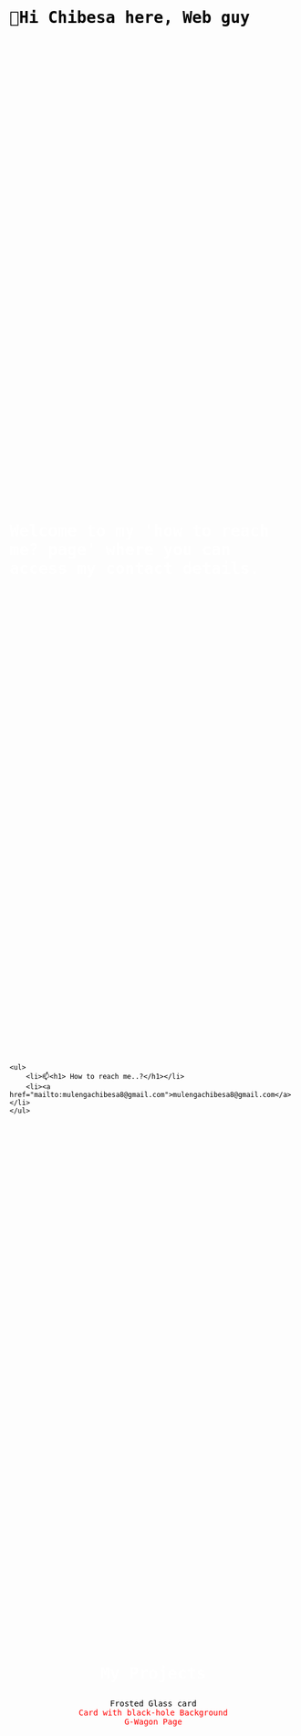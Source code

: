  



<html lang="en">
<head>
    <meta charset="UTF-8">
    <meta name="viewport" content="width=device-width, initial-scale=1.0">
    <title>CMULS Web Guy</title>
    <style>
        body {
            background: url(https://images.hdqwalls.com/wallpapers/lamborghini-aventador-sv-2018-s4.jpg) no-repeat center center;
            background-size: cover;
            display: grid;
            font-family: 'Inconsolata', monospace;
            color: black; /* Set text color to white for better visibility on the background */
            padding: 20px; /* Add padding for better readability */
        }

        h1 {
            font-size: 4em; /* Increase font size for the heading */
            margin-bottom: 20px; /* Add margin to separate heading from the content */
            color: white;
        }

        a {
            color: red; /* Set link color to white */
            text-decoration: none; /* Remove underline from links */
             
        }
  /* ========== Container (Glassmorphism Style) ========== */
 .container {
  width: 90%;
  max-width: 1200px;
  margin: 20px auto;
  background: rgba(255, 255, 255, 0.08);
  padding: 40px;
  border-radius: 15px;
  backdrop-filter: blur(12px);
  box-shadow: 0 8px 30px rgba(0, 0, 0, 0.6);
}
        h3 {
            color: white;
            font-size: 2em;
            
        }
       #projects {
        padding: 100px 0;
        text-align: center;
  } 
  /* ========== Buttons (Spotify + Manus Fusion) ========== */
button,
.cta-button,
.social-button {
  display: inline-block;
  background: linear-gradient(135deg, #1db954, #18a345);
  color: #000;
  padding: 12px 28px;
  font-size: 1rem;
  font-weight: bold;
  text-transform: uppercase;
  text-decoration: none;
  border-radius: 10px;
  transition: transform 0.3s ease, box-shadow 0.3s ease;
  min-width: 160px;
  text-align: center;
  border: none;
  cursor: pointer;
}
/* Hover Effect */
button:hover,
.cta-button:hover,
.social-button:hover {
  transform: scale(1.1);
  box-shadow: 0 6px 15px rgba(29, 185, 84, 0.4);
} 
.projects-grid {
  display: flex;
  flex-wrap: wrap;
  justify-content: center;
  gap: 30px;
  margin-top: 30px;
} 
.project-card {
  background: rgba(255, 255, 255, 0.1);
  padding: 30px;
  border-radius: 12px;
  width: 320px;
  text-align: center;
  transition: transform 0.3s ease, box-shadow 0.3s ease;
}
/* Hover Effect */
.project-card:hover {
  transform: scale(1.05);
  box-shadow: 0 6px 20px rgba(255, 255, 255, 0.1);
}
       
 </style>
</head>
<body>
    <h1>👋Hi Chibesa here, Web guy</h1>
    <h3>Welcome to my 'how to reach me? page' where you can access my contact details.</h3>
    
    <ul>
        <li>📫<h1> How to reach me..?</h1></li>
        <li><a href="mailto:mulengachibesa8@gmail.com">mulengachibesa8@gmail.com</a></li>
    </ul>

<!-- Projects Section -->
  <section id="projects" class="fade-in" aria-labelledby="projects-title">
    <div class="container">
    <h3 id="projects-title">My Projects</h3>
      <div class="projects-grid">
       <div class= "project-card>
        <a href="https://cmuls.github.io/Galaxy-Webers/" target="_blank" class="cta-button" rel="noopener noreferrer">Frosted Glass card</a>
       </div>
       <div class="project-card">
        <a href="https://cmuls.github.io/Galaxi-2/"  target="_blank" class="cta-button" rel="noopener noreferrer">Card with black-hole Background</a>
       </div>
       <div class="sproject-card">
       <a href="https://cmuls.github.io/Cit-s-Cars/"  target="_blank" class="cta-button" rel="noopener noreferrer">G-Wagon Page</a>
       </div>
      </div> 
    </div>
  </section>

</body>
</html>
